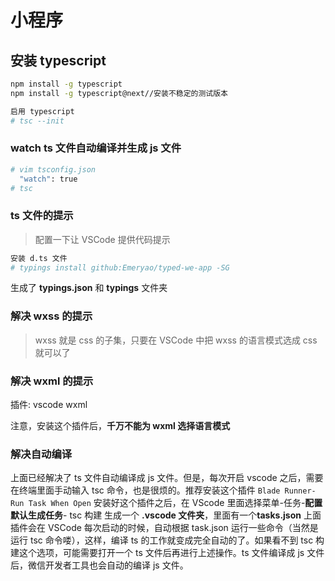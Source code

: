 # 小程序

## 安装 typescript

```sh
npm install -g typescript
npm install -g typescript@next//安装不稳定的测试版本
```

```sh
启用 typescript
# tsc --init
```

### watch ts 文件自动编译并生成 js 文件

```sh
# vim tsconfig.json
  "watch": true
# tsc
```

### ts 文件的提示

> 配置一下让 VSCode 提供代码提示

```sh
安装 d.ts 文件
# typings install github:Emeryao/typed-we-app -SG
```

生成了 **typings.json** 和 **typings** 文件夹

### 解决 wxss 的提示

> wxss 就是 css 的子集，只要在 VSCode 中把 wxss 的语言模式选成 css 就可以了

### 解决 wxml 的提示

插件: vscode wxml

注意，安装这个插件后，**千万不能为 wxml 选择语言模式**

### 解决自动编译

上面已经解决了 ts 文件自动编译成 js 文件。但是，每次开启 vscode 之后，需要在终端里面手动输入 tsc 命令，也是很烦的。推荐安装这个插件 `Blade Runner-Run Task When Open` 安装好这个插件之后，在 VScode 里面选择菜单-任务-**配置默认生成任务**- tsc 构建
生成一个 **.vscode 文件夹**，里面有一个**tasks.json** 上面插件会在 VSCode 每次启动的时候，自动根据 task.json 运行一些命令（当然是运行 tsc 命令喽），这样，编译 ts 的工作就变成完全自动的了。如果看不到 tsc 构建这个选项，可能需要打开一个 ts 文件后再进行上述操作。ts 文件编译成 js 文件后，微信开发者工具也会自动的编译 js 文件。

